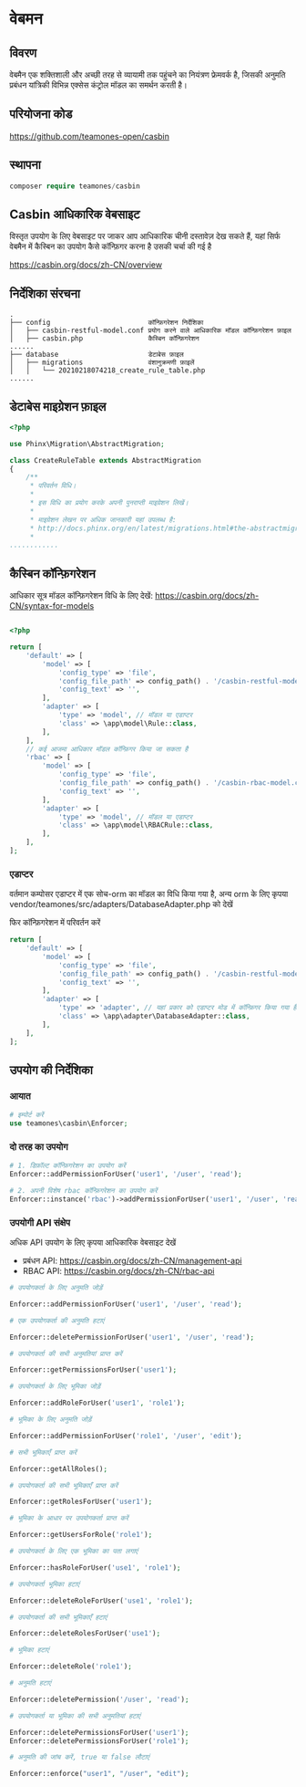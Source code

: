 # वेबमन

## विवरण

वेबमैन एक शक्तिशाली और अच्छी तरह से व्यायामी तक पहुंचने का नियंत्रण फ्रेमवर्क है, जिसकी अनुमति प्रबंधन यांत्रिकी विभिन्न एक्सेस कंट्रोल मॉडल का समर्थन करती है।
  
## परियोजना कोड

https://github.com/teamones-open/casbin

## स्थापना
 
  ```php
  composer require teamones/casbin
  ```

## Casbin आधिकारिक वेबसाइट

विस्तृत उपयोग के लिए वेबसाइट पर जाकर आप आधिकारिक चीनी दस्तावेज़ देख सकते हैं, यहां सिर्फ वेबमैन में कैस्बिन का उपयोग कैसे कॉन्फ़िगर करना है उसकी चर्चा की गई है

https://casbin.org/docs/zh-CN/overview

## निर्देशिका संरचना

```  
.
├── config                        कॉन्फ़िगरेशन निर्देशिका
│   ├── casbin-restful-model.conf प्रयोग करने वाले आधिकारिक मॉडल कॉन्फ़िगरेशन फ़ाइल
│   ├── casbin.php                कैस्बिन कॉन्फ़िगरेशन
......
├── database                      डेटाबेस फ़ाइल
│   ├── migrations                वंशानुक्रमणी फ़ाइलें
│   │   └── 20210218074218_create_rule_table.php
......
```

## डेटाबेस माइग्रेशन फ़ाइल

```php
<?php

use Phinx\Migration\AbstractMigration;

class CreateRuleTable extends AbstractMigration
{
    /**
     * परिवर्तन विधि।
     *
     * इस विधि का प्रयोग करके अपनी पुनराप्ती माइग्रेशन लिखें।
     *
     * माइग्रेशन लेखन पर अधिक जानकारी यहां उपलब्ध है:
     * http://docs.phinx.org/en/latest/migrations.html#the-abstractmigration-class
     *
............
```

## कैस्बिन कॉन्फ़िगरेशन

आधिकार सूत्र मॉडल कॉन्फ़िगरेशन विधि के लिए देखें: https://casbin.org/docs/zh-CN/syntax-for-models

```php

<?php

return [
    'default' => [
        'model' => [
            'config_type' => 'file',
            'config_file_path' => config_path() . '/casbin-restful-model.conf', // आधिकार सूत्र मॉडल कॉन्फ़िगरेशन फ़ाइल
            'config_text' => '',
        ],
        'adapter' => [
            'type' => 'model', // मॉडल या एडाप्टर
            'class' => \app\model\Rule::class,
        ],
    ],
    // कई आजमा आधिकार मॉडल कॉन्फ़िगर किया जा सकता है
    'rbac' => [
        'model' => [
            'config_type' => 'file',
            'config_file_path' => config_path() . '/casbin-rbac-model.conf', // आधिकार सूत्र मॉडल कॉन्फ़िगरेशन फ़ाइल
            'config_text' => '',
        ],
        'adapter' => [
            'type' => 'model', // मॉडल या एडाप्टर
            'class' => \app\model\RBACRule::class,
        ],
    ],
];
```

### एडाप्टर

वर्तमान कम्पोसर एडाप्टर में एक सोच-orm का मॉडल का विधि किया गया है, अन्य orm के लिए कृपया vendor/teamones/src/adapters/DatabaseAdapter.php को देखें

फिर कॉन्फ़िगरेशन में परिवर्तन करें

```php
return [
    'default' => [
        'model' => [
            'config_type' => 'file',
            'config_file_path' => config_path() . '/casbin-restful-model.conf', // आधिकार सूत्र मॉडल कॉन्फ़िगरेशन फ़ाइल
            'config_text' => '',
        ],
        'adapter' => [
            'type' => 'adapter', // यहां प्रकार को एडाप्टर मोड में कॉन्फ़िगर किया गया है
            'class' => \app\adapter\DatabaseAdapter::class,
        ],
    ],
];
```

## उपयोग की निर्देशिका

### आयात

```php
# इम्पोर्ट करें
use teamones\casbin\Enforcer;
```

### दो तरह का उपयोग

```php
# 1. डिफ़ॉल्ट कॉन्फ़िगरेशन का उपयोग करें
Enforcer::addPermissionForUser('user1', '/user', 'read');

# 2. अपनी विशेष rbac कॉन्फ़िगरेशन का उपयोग करें
Enforcer::instance('rbac')->addPermissionForUser('user1', '/user', 'read');
```

### उपयोगी API संक्षेप

अधिक API उपयोग के लिए कृपया आधिकारिक वेबसाइट देखें

- प्रबंधन API: https://casbin.org/docs/zh-CN/management-api
- RBAC API: https://casbin.org/docs/zh-CN/rbac-api

```php
# उपयोगकर्ता के लिए अनुमति जोड़ें

Enforcer::addPermissionForUser('user1', '/user', 'read');

# एक उपयोगकर्ता की अनुमति हटाएं

Enforcer::deletePermissionForUser('user1', '/user', 'read');

# उपयोगकर्ता की सभी अनुमतियां प्राप्त करें

Enforcer::getPermissionsForUser('user1'); 

# उपयोगकर्ता के लिए भूमिका जोड़ें

Enforcer::addRoleForUser('user1', 'role1');

# भूमिका के लिए अनुमति जोड़ें

Enforcer::addPermissionForUser('role1', '/user', 'edit');

# सभी भूमिकाएँ प्राप्त करें

Enforcer::getAllRoles();

# उपयोगकर्ता की सभी भूमिकाएँ प्राप्त करें

Enforcer::getRolesForUser('user1');

# भूमिका के आधार पर उपयोगकर्ता प्राप्त करें

Enforcer::getUsersForRole('role1');

# उपयोगकर्ता के लिए एक भूमिका का पता लगाएं

Enforcer::hasRoleForUser('use1', 'role1');

# उपयोगकर्ता भूमिका हटाएं

Enforcer::deleteRoleForUser('use1', 'role1');

# उपयोगकर्ता की सभी भूमिकाएँ हटाएं

Enforcer::deleteRolesForUser('use1');

# भूमिका हटाएं

Enforcer::deleteRole('role1');

# अनुमति हटाएं

Enforcer::deletePermission('/user', 'read');

# उपयोगकर्ता या भूमिका की सभी अनुमतियां हटाएं

Enforcer::deletePermissionsForUser('user1');
Enforcer::deletePermissionsForUser('role1');

# अनुमति की जांच करें, true या false लौटाएं

Enforcer::enforce("user1", "/user", "edit");
```
